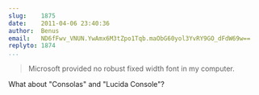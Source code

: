 ```yaml
---
slug:    1875
date:    2011-04-06 23:40:36
author:  Benus
email:   ND6fFwv_VNUN.YwAmx6M3tZpo1Tqb.maObG60yol3YvRY9GO_dFdW69w==
replyto: 1874
...
```


> Microsoft provided no robust fixed width font in my computer.

What about "Consolas" and "Lucida Console"?

